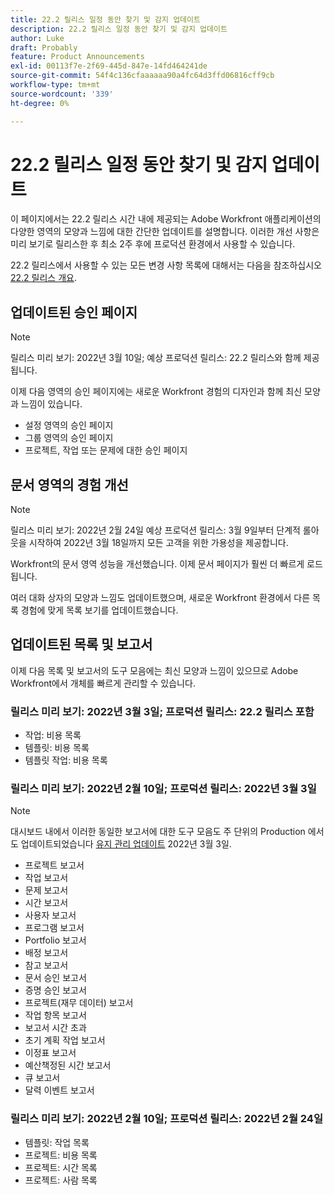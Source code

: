 ```yaml
---
title: 22.2 릴리스 일정 동안 찾기 및 감지 업데이트
description: 22.2 릴리스 일정 동안 찾기 및 감지 업데이트
author: Luke
draft: Probably
feature: Product Announcements
exl-id: 00113f7e-2f69-445d-847e-14fd464241de
source-git-commit: 54f4c136cfaaaaaa90a4fc64d3ffd06816cff9cb
workflow-type: tm+mt
source-wordcount: '339'
ht-degree: 0%

---
```


# 22.2 릴리스 일정 동안 찾기 및 감지 업데이트

이 페이지에서는 22.2 릴리스 시간 내에 제공되는 Adobe Workfront 애플리케이션의 다양한 영역의 모양과 느낌에 대한 간단한 업데이트를 설명합니다. 이러한 개선 사항은 미리 보기로 릴리스한 후 최소 2주 후에 프로덕션 환경에서 사용할 수 있습니다.

22.2 릴리스에서 사용할 수 있는 모든 변경 사항 목록에 대해서는 다음을 참조하십시오 [22.2 릴리스 개요](../../../product-announcements/product-releases/22.2-release-activity/22-2-release-overview.md).

## 업데이트된 승인 페이지

>[!NOTE]
>
>릴리스 미리 보기: 2022년 3월 10일; 예상 프로덕션 릴리스: 22.2 릴리스와 함께 제공됩니다.

이제 다음 영역의 승인 페이지에는 새로운 Workfront 경험의 디자인과 함께 최신 모양과 느낌이 있습니다.

* 설정 영역의 승인 페이지
* 그룹 영역의 승인 페이지
* 프로젝트, 작업 또는 문제에 대한 승인 페이지

## 문서 영역의 경험 개선

>[!NOTE]
릴리스 미리 보기: 2022년 2월 24일 예상 프로덕션 릴리스: 3월 9일부터 단계적 롤아웃을 시작하여 2022년 3월 18일까지 모든 고객을 위한 가용성을 제공합니다.

Workfront의 문서 영역 성능을 개선했습니다. 이제 문서 페이지가 훨씬 더 빠르게 로드됩니다.

여러 대화 상자의 모양과 느낌도 업데이트했으며, 새로운 Workfront 환경에서 다른 목록 경험에 맞게 목록 보기를 업데이트했습니다.

## 업데이트된 목록 및 보고서

이제 다음 목록 및 보고서의 도구 모음에는 최신 모양과 느낌이 있으므로 Adobe Workfront에서 개체를 빠르게 관리할 수 있습니다.

### 릴리스 미리 보기: 2022년 3월 3일; 프로덕션 릴리스: 22.2 릴리스 포함

* 작업: 비용 목록
* 템플릿: 비용 목록
* 템플릿 작업: 비용 목록

### 릴리스 미리 보기: 2022년 2월 10일; 프로덕션 릴리스: 2022년 3월 3일

>[!NOTE]
대시보드 내에서 이러한 동일한 보고서에 대한 도구 모음도 주 단위의 Production 에서도 업데이트되었습니다 [유지 관리 업데이트](https://one.workfront.com/s/article/Workfront-Maintenance-Updates-1882317350) 2022년 3월 3일.

* 프로젝트 보고서
* 작업 보고서
* 문제 보고서
* 시간 보고서
* 사용자 보고서
* 프로그램 보고서
* Portfolio 보고서
* 배정 보고서
* 참고 보고서
* 문서 승인 보고서
* 증명 승인 보고서
* 프로젝트(재무 데이터) 보고서
* 작업 항목 보고서
* 보고서 시간 초과
* 초기 계획 작업 보고서
* 이정표 보고서
* 예산책정된 시간 보고서
* 큐 보고서
* 달력 이벤트 보고서

### 릴리스 미리 보기: 2022년 2월 10일; 프로덕션 릴리스: 2022년 2월 24일

* 템플릿: 작업 목록
* 프로젝트: 비용 목록
* 프로젝트: 시간 목록
* 프로젝트: 사람 목록

 
